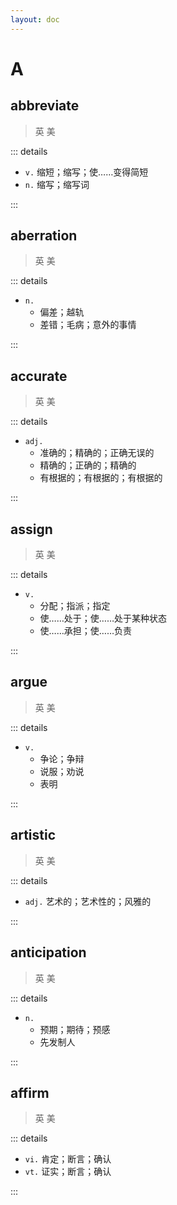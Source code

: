 ```yaml
---
layout: doc
---
```


# A

## abbreviate
> 英 <Phonetic word="abbreviate" lang="en-GB" phonetic="/ə'briːvɪeɪt/"/> 
> 美 <Phonetic word="abbreviate" lang="en-US" phonetic="/ə'briːvɪeɪt/"/>

::: details

- `v.` 缩短；缩写；使……变得简短
- `n.` 缩写；缩写词

:::

## aberration
> 英 <Phonetic word="aberration" lang="en-GB" phonetic="/ˌæbəˈreɪʃn/"/>
> 美 <Phonetic word="aberration" lang="en-US" phonetic="/ˌæbəˈreɪʃn/"/>

::: details

- `n.`
    * 偏差；越轨
    * 差错；毛病；意外的事情

:::

## accurate
> 英 <Phonetic word="accurate" lang="en-GB" phonetic="/ˈækjərət/"/>
> 美 <Phonetic word="accurate" lang="en-US" phonetic="/ˈækjərət/"/>

::: details

- `adj.`
    * 准确的；精确的；正确无误的
    * 精确的；正确的；精确的
    * 有根据的；有根据的；有根据的

:::

## assign
> 英 <Phonetic word="assign" lang="en-GB" phonetic="/ə'saɪn/"/>
> 美 <Phonetic word="assign" lang="en-US" phonetic="/ə'saɪn/"/>

::: details

- `v.`
    * 分配；指派；指定
    * 使……处于；使……处于某种状态
    * 使……承担；使……负责

:::

## argue
> 英 <Phonetic word="argue" lang="en-GB" phonetic="/ɑːɡjuː/"/>
> 美 <Phonetic word="argue" lang="en-US" phonetic="/ɑːɡjuː/"/>

::: details

- `v.`
    * 争论；争辩
    * 说服；劝说
    * 表明

:::

## artistic
> 英 <Phonetic word="artistic" lang="en-GB" phonetic="/ɑːr'tɪstɪk/"/>
> 美 <Phonetic word="artistic" lang="en-US" phonetic="/ɑːr'tɪstɪk/"/>

::: details

- `adj.` 艺术的；艺术性的；风雅的

:::

## anticipation
> 英 <Phonetic word="anticipation" lang="en-GB" phonetic="/æn'tɪkɪˈpeɪʃn/"/>
> 美 <Phonetic word="anticipation" lang="en-US" phonetic="/æn'tɪkɪˈpeɪʃn/"/>

::: details

- `n.`
    * 预期；期待；预感
    * 先发制人

:::

## affirm
> 英 <Phonetic word="affirm" lang="en-GB" phonetic="/ə'fɜːm/"/>
> 美 <Phonetic word="affirm" lang="en-US" phonetic="/ə'fɜːrm/"/>

::: details

- `vi.` 肯定；断言；确认
- `vt.` 证实；断言；确认

:::